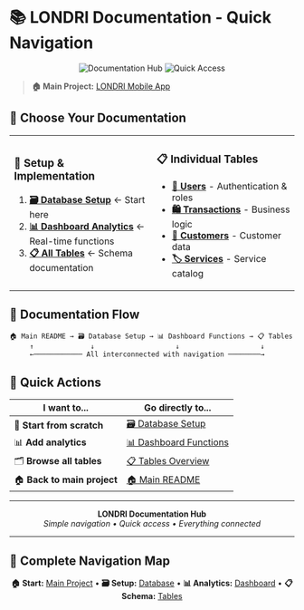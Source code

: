 # 📚 LONDRI Documentation - Quick Navigation

<div align="center">
  <img src="https://img.shields.io/badge/Documentation-Hub-blue?style=for-the-badge" alt="Documentation Hub"/>
  <img src="https://img.shields.io/badge/Quick_Access-All_Docs-green?style=for-the-badge" alt="Quick Access"/>
</div>

> **🏠 Main Project:** [LONDRI Mobile App](../README.md)

## 🎯 **Choose Your Documentation**

<table>
<tr>
<td width="50%">

### 🚀 **Setup & Implementation**

1. **[🗃️ Database Setup](./supabase.md)** ← Start here
2. **[📊 Dashboard Analytics](./dashboard_statistics.md)** ← Real-time functions
3. **[📋 All Tables](./tables/)** ← Schema documentation

</td>
<td width="50%">

### 📋 **Individual Tables**

- **[👤 Users](./tables/users.md)** - Authentication & roles
- **[🛍️ Transactions](./tables/transactions.md)** - Business logic
- **[👥 Customers](./tables/customers.md)** - Customer data
- **[🏷️ Services](./tables/services.md)** - Service catalog

</td>
</tr>
</table>

## 📖 **Documentation Flow**

```
🏠 Main README → 🗃️ Database Setup → 📊 Dashboard Functions → 📋 Tables
     ↑              ↓                    ↓                    ↓
     ←──────────── All interconnected with navigation ────────→
```

## 🔧 **Quick Actions**

<div align="center">

| I want to...                | Go directly to...                                   |
| --------------------------- | --------------------------------------------------- |
| 🚀 **Start from scratch**   | [🗃️ Database Setup](./supabase.md)                  |
| 📊 **Add analytics**        | [📊 Dashboard Functions](./dashboard_statistics.md) |
| 🗂️ **Browse all tables**    | [📋 Tables Overview](./tables/)                     |
| 🏠 **Back to main project** | [🏠 Main README](../README.md)                      |

</div>

---

<div align="center">
  <strong>LONDRI Documentation Hub</strong><br>
  <em>Simple navigation • Quick access • Everything connected</em>
</div>

---

## 🔗 Complete Navigation Map

<div align="center">

**🏠 Start:** [Main Project](../README.md) • **🗃️ Setup:** [Database](./supabase.md) • **📊
Analytics:** [Dashboard](./dashboard_statistics.md) • **📋 Schema:** [Tables](./tables/)

</div>
